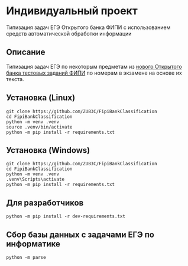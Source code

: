 # Индивидуальный проект

Типизация задач ЕГЭ Открытого банка ФИПИ с использованием средств автоматической обработки
информации

## Описание

Типизация задач ЕГЭ по некоторым предметам из [нового Открытого банка тестовых заданий
ФИПИ](https://ege.fipi.ru/bank) по номерам в экзамене на основе их текста.

## Установка (Linux)

```shell
git clone https://github.com/ZUB3C/FipiBankClassification
cd FipiBankClassification
python -m venv .venv
source .venv/bin/activate
python -m pip install -r requirements.txt
```

## Установка (Windows)

```shell
git clone https://github.com/ZUB3C/FipiBankClassification
cd FipiBankClassification
python -m venv .venv
.venv\Scripts\activate
python -m pip install -r requirements.txt
```

## Для разработчиков
```shell
python -m pip install -r dev-requirements.txt
```

## Сбор базы данных с задачами ЕГЭ по информатике

```shell
python -m parse
```
